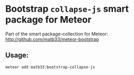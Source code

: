 # Bootstrap `collapse-js` smart package for Meteor

Part of the smart package-collection for Meteor: http://github.com/matb33/meteor-bootstrap

## Usage:

`meteor add matb33:bootstrap-collapse-js`